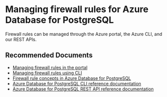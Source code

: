 <properties
	pageTitle="Managing firewall rules for Azure Database for PostgreSQL"
	description="Managing firewall rules for Azure Database for PostgreSQL"
	service="microsoft.dbforpostgresql"
	resource="servers"
	authors="jan-eng"
    ms.author="janeng"
	displayOrder="10"
	selfHelpType="resource"
	supportTopicIds="32639982, 32639980"
	resourceTags="servers, databases"
	productPesIds="16222"
	cloudEnvironments="MoonCake"
	articleId="72908d27-63aa-4a0e-b445-a1033378f0bd"
/>

# Managing firewall rules for Azure Database for PostgreSQL

Firewall rules can be managed through the Azure portal, the Azure CLI, and our REST APIs.

## **Recommended Documents**

* [Managing firewall rules in the portal](https://docs.azure.cn/postgresql/howto-manage-firewall-using-portal)
* [Managing firewall rules using CLI](https://docs.azure.cn/postgresql/howto-manage-firewall-using-cli)
* [Firewall rule concepts in Azure Database for PostgreSQL](https://docs.azure.cn/postgresql/concepts-firewall-rules)
* [Azure Database for PostgreSQL CLI reference documentation](https://docs.microsoft.com/cli/azure/postgres?view=azure-cli-latest)
* [Azure Database for PostgreSQL REST API reference documentation](https://docs.microsoft.com/rest/api/postgresql/)
